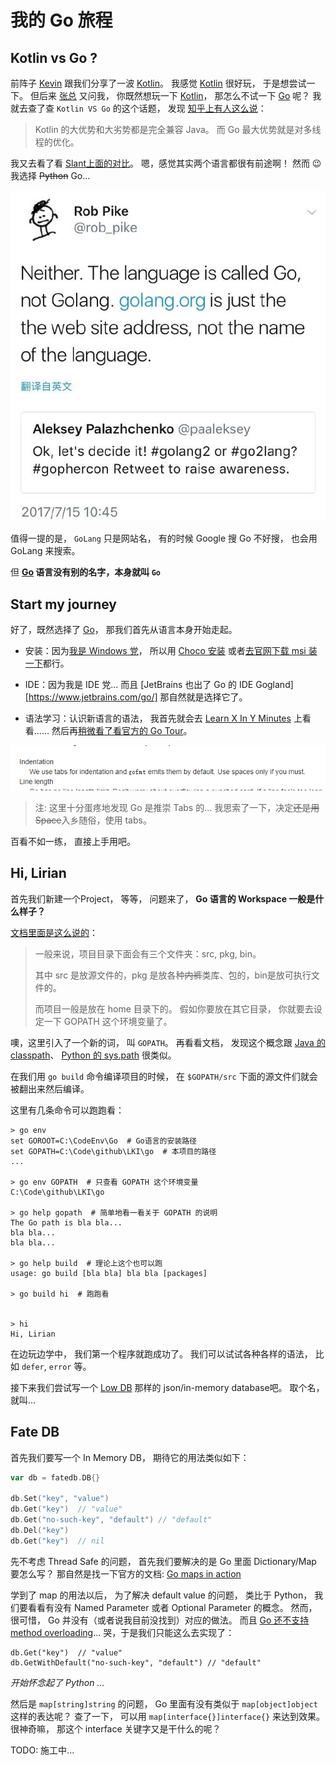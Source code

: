 # 我的 Go 旅程

## Kotlin vs Go ?

前阵子 [Kevin][kevin] 跟我们分享了一波 [Kotlin][kotlin]。
我感觉 [Kotlin][kotlin] 很好玩，
于是想尝试一下。
但后来 [张总][tothegump] 又问我，
你既然想玩一下 [Kotlin][kotlin]，
那怎么不试一下 [Go][go] 呢？
我就去查了查 `Kotlin VS Go` 的这个话题，
发现 [知乎上有人这么说][zhihu-kotlin-go]：

> Kotlin 的大优势和大劣势都是完全兼容 Java。
> 而 Go 最大优势就是对多线程的优化。

我又去看了看 [Slant上面的对比][slant-kotlin-go]。
嗯，感觉其实两个语言都很有前途啊！
然而 :wink: 我选择 ~~Python~~ Go...

![go-name][go-name]

值得一提的是，
`GoLang` 只是网站名，
有的时候 Google 搜 Go 不好搜，
也会用 GoLang 来搜索。

但 **[Go][go] 语言没有别的名字，本身就叫 `Go`**


## Start my journey

好了，既然选择了 [Go][go]，
那我们首先从语言本身开始走起。

* 安装：因为[我是 Windows 党][windows-setup]，
所以用 [Choco 安装][choco] 或者[去官网下载 msi 装一下][go-dl]都行。

* IDE：因为我是 IDE 党...
而且 [JetBrains 也出了 Go 的 IDE Gogland][https://www.jetbrains.com/go/]
那自然就是选择它了。

* 语法学习：认识新语言的语法，
我首先就会去 [Learn X In Y Minutes][xy-go] 上看看……
然后再[稍微看了看官方的 Go Tour][go-tour]。

![wtf-tabs][tabs]

> 注: 这里十分蛋疼地发现 Go 是推崇 Tabs 的...
> 我思索了一下，决定~~还是用 Space~~入乡随俗，使用 tabs。

百看不如一练，
直接上手用吧。


## Hi, Lirian

首先我们新建一个Project，
等等，
问题来了，
**Go 语言的 Workspace 一般是什么样子？**

[文档里面是这么说的][go-workspace]：

> 一般来说，项目目录下面会有三个文件夹：src, pkg, bin。
>
> 其中 src 是放源文件的，pkg 是放各种~~内裤~~类库、包的，bin是放可执行文件的。
>
> 而项目一般是放在 home 目录下的。
> 假如你要放在其它目录，
> 你就要去设定一下 GOPATH 这个环境变量了。

噢，这里引入了一个新的词，
叫 `GOPATH`。
再看看文档，
发现这个概念跟 [Java 的 classpath][classpath]、
[Python 的 sys.path][sys-path] 很类似。

在我们用 `go build` 命令编译项目的时候，
在 `$GOPATH/src` 下面的源文件们就会被翻出来然后编译。

这里有几条命令可以跑跑看：

```
> go env
set GOROOT=C:\CodeEnv\Go  # Go语言的安装路径
set GOPATH=C:\Code\github\LKI\go  # 本项目的路径
...

> go env GOPATH  # 只查看 GOPATH 这个环境变量
C:\Code\github\LKI\go

> go help gopath  # 简单地看一看关于 GOPATH 的说明
The Go path is bla bla...
bla bla...
bla bla...

> go help build  # 理论上这个也可以跑
usage: go build [bla bla] bla bla [packages]

> go build hi  # 跑跑看


> hi
Hi, Lirian
```

在边玩边学中，
我们第一个程序就跑成功了。
我们可以试试各种各样的语法，
比如 `defer`, `error` 等。

接下来我们尝试写一个 [Low DB][lowdb] 那样的 json/in-memory database吧。
取个名，就叫…


## Fate DB

首先我们要写一个 In Memory DB，
期待它的用法类似如下：

``` go
var db = fatedb.DB{}

db.Set("key", "value")
db.Get("key")  // "value"
db.Get("no-such-key", "default") // "default"
db.Del("key")
db.Get("key")  // nil
```

先不考虑 Thread Safe 的问题，
首先我们要解决的是 Go 里面 Dictionary/Map 要怎么写？
那自然是找一下官方的文档: [Go maps in action][go-maps]

学到了 map 的用法以后，
为了解决 default value 的问题，
类比于 Python，
我们要看看有没有 Named Parameter 或者 Optional Parameter 的概念。
然而，很可惜，
Go 并没有（或者说我目前没找到）对应的做法。
而且 [Go 还不支持 method overloading][go-overload]...
哭，于是我们只能这么去实现了：

```
db.Get("key")  // "value"
db.GetWithDefault("no-such-key", "default") // "default"
```

*开始怀念起了 Python ...*

然后是 `map[string]string` 的问题，
Go 里面有没有类似于 `map[object]object` 这样的表达呢？
查了一下，
可以用 `map[interface{}]interface{}` 来达到效果。
很神奇嘛，
那这个 interface 关键字又是干什么的呢？

TODO: 施工中...


[kevin]: http://www.heyongjian.com/
[kotlin]: http://kotlinlang.org/
[tothegump]: https://github.com/tothegump
[go]: https://golang.org/
[zhihu-kotlin-go]: https://www.zhihu.com/question/60064789
[slant-kotlin-go]: https://www.slant.co/versus/126/1543/~golang_vs_kotlin
[go-name]: /doc/images/go.jpg
[windows-setup]: http://www.liriansu.com/windows-dev-env
[choco]: https://chocolatey.org/
[go-dl]: https://golang.org/dl/
[gogland]: https://www.jetbrains.com/go/
[xy-go]: https://learnxinyminutes.com/docs/go/
[go-tour]: https://tour.golang.org/welcome/
[tabs]: /doc/images/tabs_wtf.jpg
[go-workspace]: https://golang.org/doc/code.html#Workspaces
[classpath]: https://docs.oracle.com/javase/8/docs/technotes/tools/windows/classpath.html
[sys-path]: https://docs.python.org/3/library/sys.html
[lowdb]: https://github.com/typicode/lowdb
[go-maps]: https://blog.golang.org/go-maps-in-action
[go-overload]: https://golang.org/doc/faq#overloading

